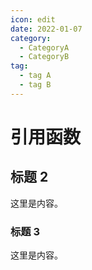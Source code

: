 ```yaml
---
icon: edit
date: 2022-01-07
category:
  - CategoryA
  - CategoryB 
tag:
  - tag A
  - tag B
---
```


# 引用函数

## 标题 2

这里是内容。

### 标题 3

这里是内容。
